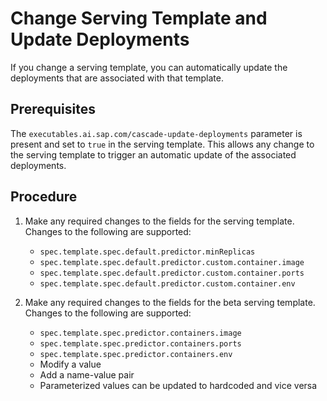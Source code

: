 <!-- loio9555fe1f83e64aee9b12f7b7008674d6 -->

# Change Serving Template and Update Deployments

If you change a serving template, you can automatically update the deployments that are associated with that template.



<a name="loio9555fe1f83e64aee9b12f7b7008674d6__prereq_ylx_ppz_wtb"/>

## Prerequisites

The `executables.ai.sap.com/cascade-update-deployments` parameter is present and set to `true` in the serving template. This allows any change to the serving template to trigger an automatic update of the associated deployments.



## Procedure

1.  Make any required changes to the fields for the serving template. Changes to the following are supported:

    -   `spec.template.spec.default.predictor.minReplicas`
    -   `spec.template.spec.default.predictor.custom.container.image`
    -   `spec.template.spec.default.predictor.custom.container.ports`
    -   `spec.template.spec.default.predictor.custom.container.env`

2.  Make any required changes to the fields for the beta serving template. Changes to the following are supported:

    -   `spec.template.spec.predictor.containers.image`
    -   `spec.template.spec.predictor.containers.ports`
    -   `spec.template.spec.predictor.containers.env`
    -   Modify a value
    -   Add a name-value pair
    -   Parameterized values can be updated to hardcoded and vice versa


